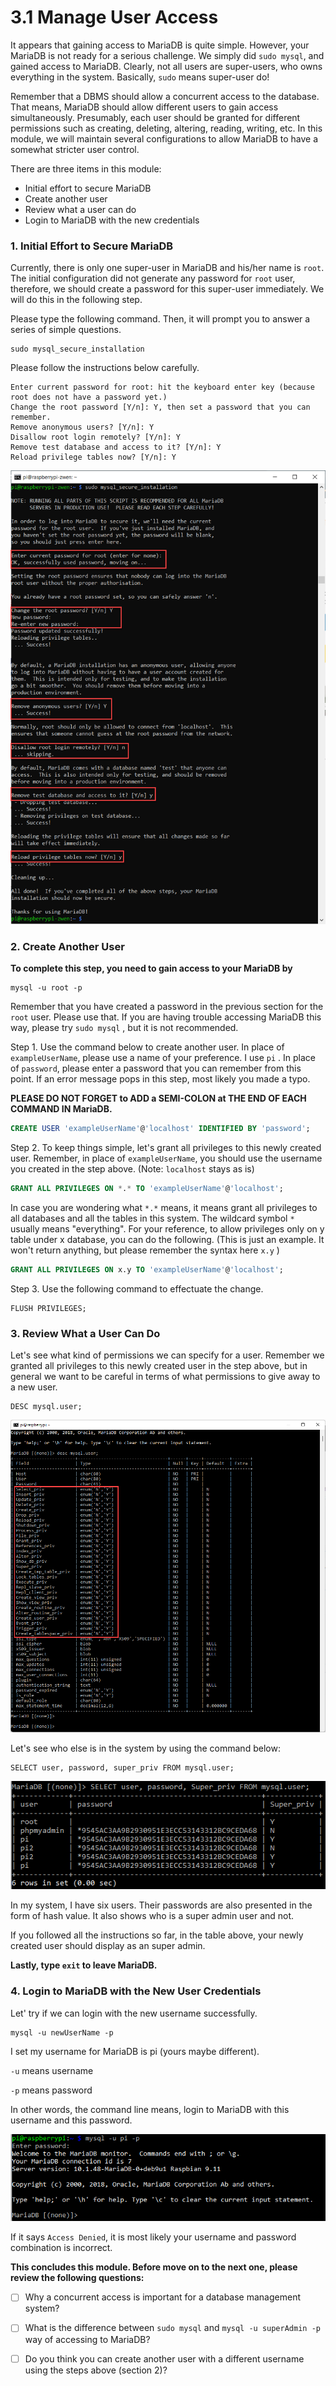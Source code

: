 # 3.1 Manage User Access

It appears that gaining access to MariaDB is quite simple. However, your MariaDB is not ready for a serious challenge. We simply did `sudo mysql`, and gained access to MariaDB. Clearly, not all users are super-users, who owns everything in the system. Basically, `sudo` means super-user do!

Remember that a DBMS should allow a concurrent access to the database. That means, MariaDB should allow different users to gain access simultaneously. Presumably, each user should be granted for different permissions such as creating, deleting, altering, reading, writing, etc. In this module, we will maintain several configurations to allow MariaDB to have a somewhat stricter user control. 

There are three items in this module: 

* Initial effort to secure MariaDB
* Create another user
* Review what a user can do
* Login to MariaDB with the new credentials

### 1. Initial Effort to Secure MariaDB

Currently, there is only one super-user in MariaDB and his/her name is `root`. The initial configuration did not generate any password for `root` user, therefore, we should create a password for this super-user immediately. We will do this in the following step. 

Please type the following command. Then, it will prompt you to answer a series of simple questions. 

```shell
sudo mysql_secure_installation
```

Please follow the instructions below carefully. 

```
Enter current password for root: hit the keyboard enter key (because root does not have a password yet.)
Change the root password [Y/n]: Y, then set a password that you can remember.
Remove anonymous users? [Y/n]: Y
Disallow root login remotely? [Y/n]: Y
Remove test database and access to it? [Y/n]: Y
Reload privilege tables now? [Y/n]: Y
```



![img](images/SNAGHTML4b99a53.PNG)



### 2. Create Another User

**To complete this step, you need to gain access to your MariaDB by** 

```shell
mysql -u root -p
```

Remember that you have created a password in the previous section for the `root` user. Please use that. If you are having trouble accessing MariaDB this way, please try `sudo mysql` , but it is not recommended. 



Step 1. Use the command below to create another user. In place of `exampleUserName`, please use a name of your preference. I use `pi` . In place of `password`, please enter a password that you can remember from this point. If an error message pops in this step, most likely you made a typo. 

**PLEASE DO NOT FORGET to ADD a SEMI-COLON at THE END OF EACH COMMAND IN MariaDB.** 

```sql
CREATE USER 'exampleUserName'@'localhost' IDENTIFIED BY 'password';
```

Step 2. To keep things simple, let's grant all privileges to this newly created user. Remember, in place of `exampleUserName`, you should use the username you created in the step above. (Note: `localhost` stays as is)

```sql
GRANT ALL PRIVILEGES ON *.* TO 'exampleUserName'@'localhost';
```

In case you are wondering what `*.*` means, it means grant all privileges to all databases and all the tables in this system. The wildcard symbol `*` usually means "everything". For your reference, to allow privileges only on y table under x database, you can do the following. (This is just an example. It won't return anything, but please remember the syntax here `x.y` )

```sql
GRANT ALL PRIVILEGES ON x.y TO 'exampleUserName'@'localhost';
```

Step 3. Use the following command to effectuate the change. 

```mariadb
FLUSH PRIVILEGES; 
```



### 3. Review What a User Can Do

Let's see what kind of permissions we can specify for a user. Remember we granted all privileges to this newly created user in the step above, but in general we want to be careful in terms of what permissions to give away to a new user. 

```mariadb
DESC mysql.user;
```

![image-20210921234450904](images/image-20210921234450904.png)

Let's see who else is in the system by using the command below: 

```mariadb
SELECT user, password, super_priv FROM mysql.user;
```

![image-20210921234840987](images/image-20210921234840987.png)

In my system, I have six users. Their passwords are also presented in the form of hash value. It also shows who is a super admin user and not. 

If you followed all the instructions so far, in the table above, your newly created user should display as an super admin. 

**Lastly, type `exit` to leave MariaDB.** 

### 4. Login to MariaDB with the New User Credentials

Let' try if we can login with the new username successfully. 

```shell
mysql -u newUserName -p
```

I set my username for MariaDB is pi (yours maybe different). 

`-u` means username

`-p` means password

In other words, the command line means, login to MariaDB with this username and this password. 

![image-20210921235323111](images/image-20210921235323111.png)



If it says `Access Denied`, it is most likely your username and password combination is incorrect. 



**This concludes this module. Before move on to the next one, please review the following questions:** 

- [ ] Why a concurrent access is important for a database management system? 
- [ ] What is the difference between `sudo mysql` and `mysql -u superAdmin -p` way of accessing to MariaDB? 
- [ ] Do you think you can create another user with a different username using the steps above (section 2)?

